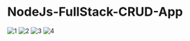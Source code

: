 # NodeJs-FullStack-CRUD-App

![1](https://user-images.githubusercontent.com/13710309/117438950-e7643480-af3a-11eb-9f6e-e2f682d1c17a.PNG)
![2](https://user-images.githubusercontent.com/13710309/117438953-e8956180-af3a-11eb-9eaa-da51bac6f0d0.PNG)
![3](https://user-images.githubusercontent.com/13710309/117438955-e8956180-af3a-11eb-830e-b7264e7d8694.PNG)
![4](https://user-images.githubusercontent.com/13710309/117438956-e92df800-af3a-11eb-812d-63820241f47b.PNG)
